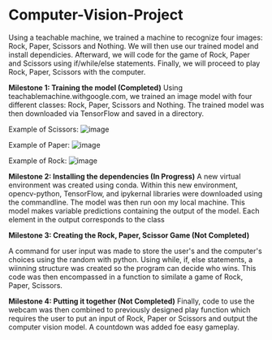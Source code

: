 # Computer-Vision-Project
Using a teachable machine, we trained a machine to recognize four images: Rock, Paper, Scissors and Nothing. 
We will then use our trained model and install dependicies. Afterward, we will code for the game of Rock, Paper and Scissors using if/while/else statements. Finally, we will proceed to play Rock, Paper, Scissors with the computer.


**Milestone 1: Training the model (Completed)**
Using teachablemachine.withgoogle.com, we trained an image model with four different classes: Rock, Paper, Scissors and Nothing. The trained model was then downloaded via TensorFlow and saved in a directory.
  
   Example of Scissors: ![image](https://user-images.githubusercontent.com/102431019/163892362-aac51e8e-6d17-4942-9756-fc1d1f4a8211.png)
 
 
 Example of Paper: ![image](https://user-images.githubusercontent.com/102431019/163892481-60a1d385-ffc3-43ed-858f-c6f1b342b956.png)
 
 
 Example of Rock: ![image](https://user-images.githubusercontent.com/102431019/163892568-2eacf2ef-76d2-4a2b-a8dd-66d79f1b9bc0.png)
 
 
**Milestone 2: Installing the dependencies (In Progress)**
   A new virtual environment was created using conda. Within this new environment, opencv-python, TensorFlow, and ipykernal libraries were downloaded using the commandline. The model was then run oon my local machine. This model makes variable predictions containing the output of the model. Each element in the output corresponds to the class
  
**Milestone 3: Creating the Rock, Paper, Scissor Game (Not Completed)**

   A command for user input was made to store the user's and the computer's choices using the random with python. Using while, if, else statements, a wiinning structure was created so the program can decide who wins. This code was then encompassed in a function to similate a game of Rock, Paper, Scissors.
  
  
  
**Milestone 4: Putting it together (Not Completed)**
   Finally, code to use the webcam was then combined to previously designed play function which requires the user to put an input of Rock, Paper or Scissors and output the computer vision model. A countdown was added foe easy gameplay.
